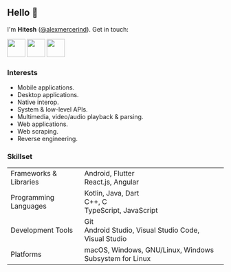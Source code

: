 ## Hello 👋

I'm **Hitesh** ([@alexmercerind](https://github.com/alexmercerind)). Get in touch:

<a href="https://linkedin.com/in/hitesh-kumar-saini"><img src="https://github.com/alexmercerind/alexmercerind/assets/28951144/c5046308-eacc-43e8-9e51-87586ef82a73" width="42" height="42"></a>
<a href="https://x.com/alexmercerind"><img src="https://github.com/alexmercerind/alexmercerind/assets/28951144/d8406b69-7304-4b9b-a804-02e2721d1ef2" width="42" height="42"></a>
<a href="mailto:alexmercerind@gmail.com"><img src="https://github.com/alexmercerind/alexmercerind/assets/28951144/8847d405-c0fd-4c23-b925-aa69c89b5eb2" width="42" height="42"></a>

### Interests

- Mobile applications.
- Desktop applications.
- Native interop.
- System & low-level APIs.
- Multimedia, video/audio playback & parsing.
- Web applications.
- Web scraping.
- Reverse engineering.

### Skillset

<table>
  <tr>
    <td>Frameworks & Libraries</td>
    <td>
      <div>Android, Flutter</div>
      <div>React.js, Angular</div>
    </td>
  </tr>
  <tr>
    <td>Programming Languages</td>
    <td>
      Kotlin, Java, Dart
      <br>
      C++, C
      <br>
      TypeScript, JavaScript
    </td>
  </tr>
  <tr>
    <td>Development Tools</td>
    <td>
      Git
      <br>
      Android Studio, Visual Studio Code, Visual Studio
    </td>
  </tr>
  <tr>
    <td>Platforms</td>
    <td>
      macOS, Windows, GNU/Linux, Windows Subsystem for Linux
    </td>
  </tr>
</table>

<!--

<hr>

<table>
  <tr>
    <td>
      <br>
      &nbsp;&nbsp;&nbsp;<strong>Looking for full-time Android and/or Flutter positions.</strong>&nbsp;&nbsp;&nbsp;
      <br>
      <br>
    </td>
  </tr>
</table>

-->
